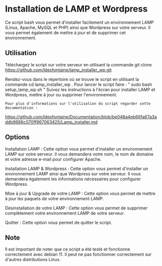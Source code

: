 # Installation de LAMP et Wordpress
Ce script bash vous permet d'installer facilement un environnement LAMP (Linux, Apache, MySQL et PHP) ainsi que Wordpress sur votre serveur. Il vous permet également de mettre à jour et de supprimer cet environnement.

## Utilisation
Téléchargez le script sur votre serveur en utilisant la commande git clone https://github.com/ldesfontaine/lamp_installer_wp.git

Rendez-vous dans le répertoire où se trouve le script en utilisant la commande cd lamp_installer_wp . 
Pour lancer le script faire : " sudo bash setup_lamp_wp.sh "
Suivez les instructions à l'écran pour installer LAMP et Wordpress, mettre à jour ou supprimer l'environnement.

`Pour plus d'informations sur l'utilisation du script regarder cette documentation :`

https://github.com/ldesfontaine/Documentation/blob/be048a4eb66fa67a3addb9686c070ff967063425/Lamp_installer.md


## Options
Installation LAMP : Cette option vous permet d'installer un environnement LAMP sur votre serveur. Il vous demandera votre nom, le nom de domaine et votre adresse e-mail pour configurer Apache.

Installation LAMP & Wordpress : Cette option vous permet d'installer un environnement LAMP ainsi que Wordpress sur votre serveur. Il vous demandera également les informations nécessaires pour configurer Wordpress.

Mise à jour & Upgrade de votre LAMP : Cette option vous permet de mettre à jour les paquets de votre environnement LAMP.

Désinstallation de votre LAMP : Cette option vous permet de supprimer complètement votre environnement LAMP de votre serveur.

Quitter : Cette option vous permet de quitter le script.

## Note
Il est important de noter que ce script a été testé et fonctionne correctement avec debian 11. Il peut ne pas fonctionner correctement sur d'autres distributions Linux.
